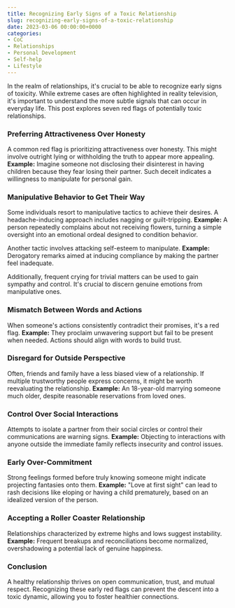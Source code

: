 ```yaml
---
title: Recognizing Early Signs of a Toxic Relationship
slug: recognizing-early-signs-of-a-toxic-relationship
date: 2023-03-06 00:00:00+0000
categories:
- CoC
- Relationships
- Personal Development
- Self-help
- Lifestyle
---
```


In the realm of relationships, it's crucial to be able to recognize early signs of toxicity. While extreme cases are often highlighted in reality television, it's important to understand the more subtle signals that can occur in everyday life. This post explores seven red flags of potentially toxic relationships.

### Preferring Attractiveness Over Honesty

A common red flag is prioritizing attractiveness over honesty. This might involve outright lying or withholding the truth to appear more appealing. **Example:** Imagine someone not disclosing their disinterest in having children because they fear losing their partner. Such deceit indicates a willingness to manipulate for personal gain.

### Manipulative Behavior to Get Their Way

Some individuals resort to manipulative tactics to achieve their desires. A headache-inducing approach includes nagging or guilt-tripping. **Example:** A person repeatedly complains about not receiving flowers, turning a simple oversight into an emotional ordeal designed to condition behavior.

Another tactic involves attacking self-esteem to manipulate. **Example:** Derogatory remarks aimed at inducing compliance by making the partner feel inadequate.

Additionally, frequent crying for trivial matters can be used to gain sympathy and control. It's crucial to discern genuine emotions from manipulative ones.

### Mismatch Between Words and Actions

When someone's actions consistently contradict their promises, it's a red flag. **Example:** They proclaim unwavering support but fail to be present when needed. Actions should align with words to build trust.

### Disregard for Outside Perspective

Often, friends and family have a less biased view of a relationship. If multiple trustworthy people express concerns, it might be worth reevaluating the relationship. **Example:** An 18-year-old marrying someone much older, despite reasonable reservations from loved ones.

### Control Over Social Interactions

Attempts to isolate a partner from their social circles or control their communications are warning signs. **Example:** Objecting to interactions with anyone outside the immediate family reflects insecurity and control issues.

### Early Over-Commitment

Strong feelings formed before truly knowing someone might indicate projecting fantasies onto them. **Example:** "Love at first sight" can lead to rash decisions like eloping or having a child prematurely, based on an idealized version of the person.

### Accepting a Roller Coaster Relationship

Relationships characterized by extreme highs and lows suggest instability. **Example:** Frequent breakups and reconciliations become normalized, overshadowing a potential lack of genuine happiness.

### Conclusion

A healthy relationship thrives on open communication, trust, and mutual respect. Recognizing these early red flags can prevent the descent into a toxic dynamic, allowing you to foster healthier connections.
